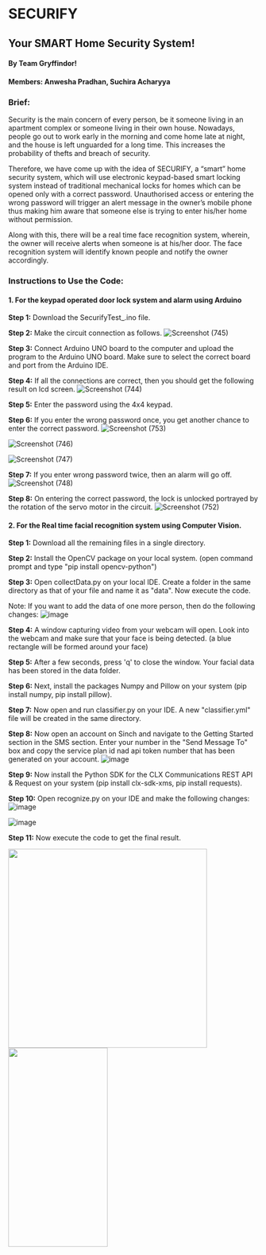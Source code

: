 # SECURIFY
## Your SMART Home Security System!
#### By Team Gryffindor!
#### Members: Anwesha Pradhan, Suchira Acharyya

### Brief:
Security is the main concern of every person, be it someone living in an apartment complex or someone living in their own house. 
Nowadays, people go out to work early in the morning and come home late at night, and the house is left unguarded for a long time. 
This increases the probability of thefts and breach of security.<p></p>
Therefore, we have come up with the idea of SECURIFY, a “smart” home security system, which will use electronic keypad-based smart locking system instead of traditional mechanical locks for homes which can be opened only with a correct password. Unauthorised access or entering the wrong password will trigger an alert message in the owner’s mobile phone thus making him aware that someone else is trying to enter his/her home without permission. 

Along with this, there will be a real time face recognition system, wherein, the owner will receive alerts when someone is at his/her door. The face recognition system will identify known people and notify the owner accordingly.

### Instructions to Use the Code:
#### 1. For the keypad operated door lock system and alarm using Arduino
**Step 1:** Download the SecurifyTest_.ino file.

**Step 2:** Make the circuit connection as follows.
![Screenshot (745)](https://user-images.githubusercontent.com/83718705/127437962-680a89df-0ba1-4b53-a414-9636b469f7c3.png)

**Step 3:** Connect Arduino UNO board to the computer and upload the program to the Arduino UNO board. Make sure to select the correct board and port from the Arduino IDE. 

**Step 4:** If all the connections are  correct, then you should get the following result on lcd screen.
![Screenshot (744)](https://user-images.githubusercontent.com/83718705/127438097-cfeea82a-ac3c-436b-80a7-0f295a049c3b.png)

**Step 5:** Enter the password using the 4x4 keypad.

**Step 6:** If you enter the wrong password once, you get another chance to enter the correct password.
![Screenshot (753)](https://user-images.githubusercontent.com/83718705/127438322-6b3098ab-c73f-495b-80b0-c9da505d8cd5.png)

![Screenshot (746)](https://user-images.githubusercontent.com/83718705/127438380-4852d562-1118-4c09-97f3-8ac53833727b.png)

![Screenshot (747)](https://user-images.githubusercontent.com/83718705/127438424-74dd0b3f-bb8b-4fa7-b3ea-104b85547a90.png)

**Step 7:** If you enter wrong password twice, then an alarm will go off.
![Screenshot (748)](https://user-images.githubusercontent.com/83718705/127438500-4ca864d2-b423-4c91-a649-caff952ca111.png)

**Step 8:** On entering the correct password, the lock is unlocked portrayed by the rotation of the servo motor in the circuit.
![Screenshot (752)](https://user-images.githubusercontent.com/83718705/127438629-45ebdf49-91fa-4378-b2a1-a6bee717a30f.png)



#### 2. For the Real time facial recognition system using Computer Vision.
**Step 1:** Download all the remaining files in a single directory.

**Step 2:** Install the OpenCV package on your local system. (open command prompt and type "pip install opencv-python")

**Step 3:** Open collectData.py on your local IDE. Create a folder in the same directory as that of your file and name it as "data". Now execute the code.

Note: If you want to add the data of one more person, then do the following changes:
![image](https://user-images.githubusercontent.com/68744661/127274407-50ac8666-f71d-4f0e-a49b-1d0cfd8cced3.png)


**Step 4:** A window capturing video from your webcam will open. Look into the webcam and make sure that your face is being detected. (a blue rectangle will be formed around your face)

**Step 5:** After a few seconds, press 'q' to close the window. Your facial data has been stored in the data folder.

**Step 6:** Next, install the packages Numpy and Pillow on your system (pip install numpy, pip install pillow).

**Step 7:** Now open and run classifier.py on your IDE. A new "classifier.yml" file will be created in the same directory.

**Step 8:** Now open an account on Sinch and navigate to the Getting Started section in the SMS section. Enter your number in the "Send Message To" box and copy the service plan id nad api token number that has been generated on your account.
![image](https://user-images.githubusercontent.com/68744661/127270120-b757ed65-a00a-474f-8899-a948894f5316.png)


**Step 9:** Now install the Python SDK for the CLX Communications REST API & Request on your system (pip install clx-sdk-xms, pip install requests).

**Step 10:** Open recognize.py on your IDE and make the following changes:
![image](https://user-images.githubusercontent.com/68744661/127271163-0163e907-7220-479b-9153-55bd4472c259.png)


![image](https://user-images.githubusercontent.com/68744661/127271350-eb2fe068-b587-424a-bd8f-fd88b9bf4098.png)

**Step 11:** Now execute the code to get the final result.

<img src="https://user-images.githubusercontent.com/68744661/127272367-32cbfde4-0b69-41b5-8926-fb033b5f823b.png" width="400" height="400"> <img src="https://user-images.githubusercontent.com/68744661/127272832-fae25c61-c7de-4bf3-8da4-8128dd7603ae.jpg" width="200" height="400"> 


